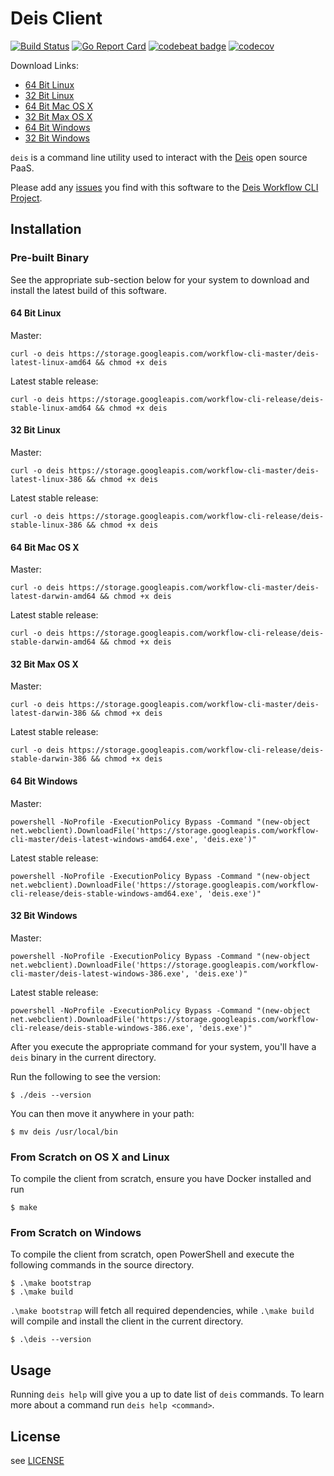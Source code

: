 # Deis Client

[![Build Status](https://ci.deis.io/buildStatus/icon?job=Deis/workflow-cli/master)](https://ci.deis.io/job/Deis/job/workflow-cli/job/master/)
[![Go Report Card](https://goreportcard.com/badge/github.com/deis/workflow-cli)](https://goreportcard.com/report/github.com/deis/workflow-cli)
[![codebeat badge](https://codebeat.co/badges/05d314a8-ca61-4211-b69e-e7a3033662c8)](https://codebeat.co/projects/github-com-deis-workflow-cli)
[![codecov](https://codecov.io/gh/deis/workflow-cli/branch/master/graph/badge.svg)](https://codecov.io/gh/deis/workflow-cli)

Download Links:

- [64 Bit Linux](https://storage.googleapis.com/workflow-cli-master/deis-latest-linux-amd64)
- [32 Bit Linux](https://storage.googleapis.com/workflow-cli-master/deis-latest-linux-386)
- [64 Bit Mac OS X](https://storage.googleapis.com/workflow-cli-master/deis-latest-darwin-amd64)
- [32 Bit Max OS X](https://storage.googleapis.com/workflow-cli-master/deis-latest-darwin-386)
- [64 Bit Windows](https://storage.googleapis.com/workflow-cli-master/deis-latest-windows-amd64.exe)
- [32 Bit Windows](https://storage.googleapis.com/workflow-cli-master/deis-latest-windows-386.exe)

`deis` is a command line utility used to interact with the [Deis](http://deis.io) open source PaaS.

Please add any [issues](https://github.com/deis/workflow-cli/issues) you find with this software to the [Deis Workflow CLI Project](https://github.com/deis/workflow-cli).

## Installation

### Pre-built Binary

See the appropriate sub-section below for your system to download and install the latest build of this software.

#### 64 Bit Linux

Master:

```console
curl -o deis https://storage.googleapis.com/workflow-cli-master/deis-latest-linux-amd64 && chmod +x deis
```

Latest stable release:

```
curl -o deis https://storage.googleapis.com/workflow-cli-release/deis-stable-linux-amd64 && chmod +x deis
```

#### 32 Bit Linux

Master:

```console
curl -o deis https://storage.googleapis.com/workflow-cli-master/deis-latest-linux-386 && chmod +x deis
```

Latest stable release:

```
curl -o deis https://storage.googleapis.com/workflow-cli-release/deis-stable-linux-386 && chmod +x deis
```

#### 64 Bit Mac OS X

Master:

```console
curl -o deis https://storage.googleapis.com/workflow-cli-master/deis-latest-darwin-amd64 && chmod +x deis
```

Latest stable release:

```
curl -o deis https://storage.googleapis.com/workflow-cli-release/deis-stable-darwin-amd64 && chmod +x deis
```

#### 32 Bit Max OS X

Master:

```console
curl -o deis https://storage.googleapis.com/workflow-cli-master/deis-latest-darwin-386 && chmod +x deis
```

Latest stable release:

```
curl -o deis https://storage.googleapis.com/workflow-cli-release/deis-stable-darwin-386 && chmod +x deis
```

#### 64 Bit Windows

Master:

```console
powershell -NoProfile -ExecutionPolicy Bypass -Command "(new-object net.webclient).DownloadFile('https://storage.googleapis.com/workflow-cli-master/deis-latest-windows-amd64.exe', 'deis.exe')"
```

Latest stable release:

```
powershell -NoProfile -ExecutionPolicy Bypass -Command "(new-object net.webclient).DownloadFile('https://storage.googleapis.com/workflow-cli-release/deis-stable-windows-amd64.exe', 'deis.exe')"
```

#### 32 Bit Windows

Master:

```console
powershell -NoProfile -ExecutionPolicy Bypass -Command "(new-object net.webclient).DownloadFile('https://storage.googleapis.com/workflow-cli-master/deis-latest-windows-386.exe', 'deis.exe')"
```

Latest stable release:

```
powershell -NoProfile -ExecutionPolicy Bypass -Command "(new-object net.webclient).DownloadFile('https://storage.googleapis.com/workflow-cli-release/deis-stable-windows-386.exe', 'deis.exe')"
```


After you execute the appropriate command for your system, you'll have a `deis` binary in the current directory.

Run the following to see the version:

```console
$ ./deis --version
```

You can then move it anywhere in your path:

```console
$ mv deis /usr/local/bin
```

### From Scratch on OS X and Linux

To compile the client from scratch, ensure you have Docker installed and run

    $ make

### From Scratch on Windows

To compile the client from scratch, open PowerShell and execute the following commands in the source directory.

    $ .\make bootstrap
    $ .\make build

`.\make bootstrap` will fetch all required dependencies, while `.\make build` will compile and install
the client in the current directory.

    $ .\deis --version

## Usage

Running `deis help` will give you a up to date list of `deis` commands.
To learn more about a command run `deis help <command>`.

## License

see [LICENSE](https://github.com/deis/workflow-cli/blob/master/LICENSE)
